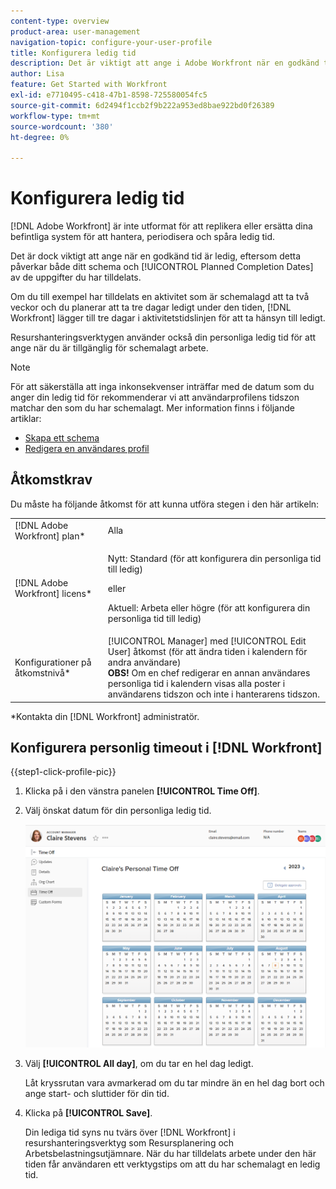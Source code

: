 ```yaml
---
content-type: overview
product-area: user-management
navigation-topic: configure-your-user-profile
title: Konfigurera ledig tid
description: Det är viktigt att ange i Adobe Workfront när en godkänd tid är ledig, eftersom detta påverkar ditt schema och påverkar de planerade datumen för slutförande av de uppgifter du har tilldelats.
author: Lisa
feature: Get Started with Workfront
exl-id: e7710495-c418-47b1-8598-725580054fc5
source-git-commit: 6d2494f1ccb2f9b222a953ed8bae922bd0f26389
workflow-type: tm+mt
source-wordcount: '380'
ht-degree: 0%

---
```


# Konfigurera ledig tid

[!DNL Adobe Workfront] är inte utformat för att replikera eller ersätta dina befintliga system för att hantera, periodisera och spåra ledig tid.

Det är dock viktigt att ange när en godkänd tid är ledig, eftersom detta påverkar både ditt schema och [!UICONTROL Planned Completion Dates] av de uppgifter du har tilldelats.

Om du till exempel har tilldelats en aktivitet som är schemalagd att ta två veckor och du planerar att ta tre dagar ledigt under den tiden, [!DNL Workfront] lägger till tre dagar i aktivitetstidslinjen för att ta hänsyn till ledigt.

Resurshanteringsverktygen använder också din personliga ledig tid för att ange när du är tillgänglig för schemalagt arbete.

>[!NOTE]
>
>För att säkerställa att inga inkonsekvenser inträffar med de datum som du anger din ledig tid för rekommenderar vi att användarprofilens tidszon matchar den som du har schemalagt. Mer information finns i följande artiklar:
>
>* [Skapa ett schema](../../../administration-and-setup/set-up-workfront/configure-timesheets-schedules/create-schedules.md)
>* [Redigera en användares profil](../../../administration-and-setup/add-users/create-and-manage-users/edit-a-users-profile.md)
>

## Åtkomstkrav

Du måste ha följande åtkomst för att kunna utföra stegen i den här artikeln:

<table style="table-layout:auto"> 
 <col> 
 </col> 
 <col> 
 </col> 
 <tbody> 
  <tr> 
   <td role="rowheader">[!DNL Adobe Workfront] plan*</td> 
   <td>Alla</td> 
  </tr> 
  <tr> 
   <td role="rowheader">[!DNL Adobe Workfront] licens*</td> 
   <td> <p>Nytt: Standard (för att konfigurera din personliga tid till ledig)</p>
        <p>eller</p>
        <p>Aktuell: Arbeta eller högre (för att konfigurera din personliga tid till ledig)</p> </td>
  </tr> 
  <tr> 
   <td role="rowheader">Konfigurationer på åtkomstnivå*</td> 
   <td>[!UICONTROL Manager] med [!UICONTROL Edit User] åtkomst (för att ändra tiden i kalendern för andra användare)<br>
   <strong>OBS!</strong> Om en chef redigerar en annan användares personliga tid i kalendern visas alla poster i användarens tidszon och inte i hanterarens tidszon.</td> 
  </tr> 
 </tbody> 
</table>

&#42;Kontakta din [!DNL Workfront] administratör.

## Konfigurera personlig timeout i [!DNL Workfront]

{{step1-click-profile-pic}}

1. Klicka på i den vänstra panelen **[!UICONTROL Time Off]**.
1. Välj önskat datum för din personliga ledig tid.

   ![Personlig tid i kalendern](assets/personal-time-off-calendar.png)

1. Välj **[!UICONTROL All day]**, om du tar en hel dag ledigt.

   Låt kryssrutan vara avmarkerad om du tar mindre än en hel dag bort och ange start- och sluttider för din tid.

1. Klicka på **[!UICONTROL Save]**.

   Din lediga tid syns nu tvärs över [!DNL Workfront] i resurshanteringsverktyg som Resursplanering och Arbetsbelastningsutjämnare. När du har tilldelats arbete under den här tiden får användaren ett verktygstips om att du har schemalagt en ledig tid.
